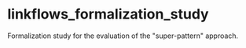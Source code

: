 # linkflows_formalization_study
Formalization study for the evaluation of the "super-pattern" approach.

